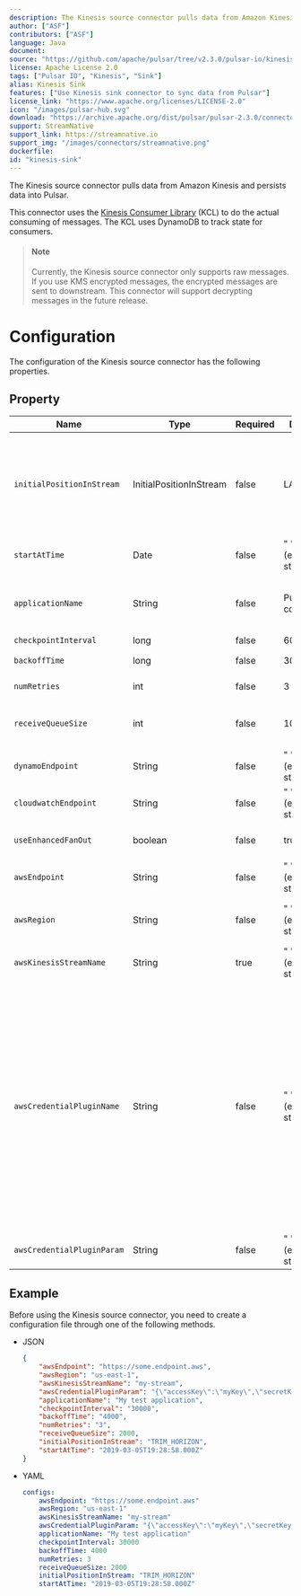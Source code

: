 ```yaml
---
description: The Kinesis source connector pulls data from Amazon Kinesis and persists data into Pulsar
author: ["ASF"]
contributors: ["ASF"]
language: Java
document: 
source: "https://github.com/apache/pulsar/tree/v2.3.0/pulsar-io/kinesis"
license: Apache License 2.0
tags: ["Pulsar IO", "Kinesis", "Sink"]
alias: Kinesis Sink
features: ["Use Kinesis sink connector to sync data from Pulsar"]
license_link: "https://www.apache.org/licenses/LICENSE-2.0"
icon: "/images/pulsar-hub.svg"
download: "https://archive.apache.org/dist/pulsar/pulsar-2.3.0/connectors/pulsar-io-kinesis-2.3.0.nar"
support: StreamNative
support_link: https://streamnative.io
support_img: "/images/connectors/streamnative.png"
dockerfile: 
id: "kinesis-sink"
---
```


The Kinesis source connector pulls data from Amazon Kinesis and persists data into Pulsar.

This connector uses the [Kinesis Consumer Library](https://github.com/awslabs/amazon-kinesis-client) (KCL) to do the actual consuming of messages. The KCL uses DynamoDB to track state for consumers.

> #### Note
>
> Currently, the Kinesis source connector only supports raw messages. If you use KMS encrypted messages, the encrypted messages are sent to downstream. This connector will support decrypting messages in the future release.


# Configuration

The configuration of the Kinesis source connector has the following properties.

## Property

| Name | Type|Required | Default | Description 
|------|----------|----------|---------|-------------|
`initialPositionInStream`|InitialPositionInStream|false|LATEST|The position where the connector starts from.<br/><br/>Below are the available options:<br/><br/><li>`AT_TIMESTAMP`: start from the record at or after the specified timestamp.<br/><br/><li>`LATEST`: start after the most recent data record.<br/><br/><li>`TRIM_HORIZON`: start from the oldest available data record.
`startAtTime`|Date|false|" " (empty string)|If set to `AT_TIMESTAMP`, it specifies the point in time to start consumption.
`applicationName`|String|false|Pulsar IO connector|The name of the Amazon Kinesis application. <br/><br/>By default, the application name is included in the user agent string used to make AWS requests. This can assist with troubleshooting, for example, distinguish requests made by separate connector instances.
`checkpointInterval`|long|false|60000|The frequency of the Kinesis stream checkpoint in milliseconds.
`backoffTime`|long|false|3000|The amount of time to delay between requests when the connector encounters a throttling exception from AWS Kinesis in milliseconds.
`numRetries`|int|false|3|The number of re-attempts when the connector encounters an exception while trying to set a checkpoint.
`receiveQueueSize`|int|false|1000|The maximum number of AWS records that can be buffered inside the connector. <br/><br/>Once the `receiveQueueSize` is reached, the connector does not consume any messages from Kinesis until some messages in the queue are successfully consumed.
`dynamoEndpoint`|String|false|" " (empty string)|The Dynamo end-point URL, which can be found at [here](https://docs.aws.amazon.com/general/latest/gr/rande.html).
`cloudwatchEndpoint`|String|false|" " (empty string)|The Cloudwatch end-point URL, which can be found at [here](https://docs.aws.amazon.com/general/latest/gr/rande.html).
`useEnhancedFanOut`|boolean|false|true|If set to true, it uses Kinesis enhanced fan-out.<br><br>If set to false, it uses polling.
`awsEndpoint`|String|false|" " (empty string)|The Kinesis end-point URL, which can be found at [here](https://docs.aws.amazon.com/general/latest/gr/rande.html).
`awsRegion`|String|false|" " (empty string)|The AWS region. <br/><br/>**Example**<br/> us-west-1, us-west-2
`awsKinesisStreamName`|String|true|" " (empty string)|The Kinesis stream name.
`awsCredentialPluginName`|String|false|" " (empty string)|The fully-qualified class name of implementation of {@inject: github:`AwsCredentialProviderPlugin`:/pulsar-io/kinesis/src/main/java/org/apache/pulsar/io/kinesis/AwsCredentialProviderPlugin.java}.<br><br>`awsCredentialProviderPlugin` has the following built-in plugs:<br><br><li>`org.apache.pulsar.io.kinesis.AwsDefaultProviderChainPlugin`:<br> this plugin uses the default AWS provider chain.<br>For more information, see [using the default credential provider chain](https://docs.aws.amazon.com/sdk-for-java/v1/developer-guide/credentials.html#credentials-default).<br><br><li>`org.apache.pulsar.io.kinesis.STSAssumeRoleProviderPlugin`: <br>this plugin takes a configuration via the `awsCredentialPluginParam` that describes a role to assume when running the KCL.<br/>**JSON configuration example**<br/>`{"roleArn": "arn...", "roleSessionName": "name"}` <br/><br/>`awsCredentialPluginName` is a factory class which creates an AWSCredentialsProvider that is used by Kinesis sink. <br/><br/>If `awsCredentialPluginName` set to empty, the Kinesis sink creates a default AWSCredentialsProvider which accepts json-map of credentials in `awsCredentialPluginParam`.
`awsCredentialPluginParam`|String |false|" " (empty string)|The JSON parameter to initialize `awsCredentialsProviderPlugin`.

## Example

Before using the Kinesis source connector, you need to create a configuration file through one of the following methods.

* JSON 

    ```json
    {
        "awsEndpoint": "https://some.endpoint.aws",
        "awsRegion": "us-east-1",
        "awsKinesisStreamName": "my-stream",
        "awsCredentialPluginParam": "{\"accessKey\":\"myKey\",\"secretKey\":\"my-Secret\"}",
        "applicationName": "My test application",
        "checkpointInterval": "30000",
        "backoffTime": "4000",
        "numRetries": "3",
        "receiveQueueSize": 2000,
        "initialPositionInStream": "TRIM_HORIZON",
        "startAtTime": "2019-03-05T19:28:58.000Z"
    }
    ```

* YAML

    ```yaml
    configs:
        awsEndpoint: "https://some.endpoint.aws"
        awsRegion: "us-east-1"
        awsKinesisStreamName: "my-stream"
        awsCredentialPluginParam: "{\"accessKey\":\"myKey\",\"secretKey\":\"my-Secret\"}"
        applicationName: "My test application"
        checkpointInterval: 30000
        backoffTime: 4000
        numRetries: 3
        receiveQueueSize: 2000
        initialPositionInStream: "TRIM_HORIZON"
        startAtTime: "2019-03-05T19:28:58.000Z"
    ```


